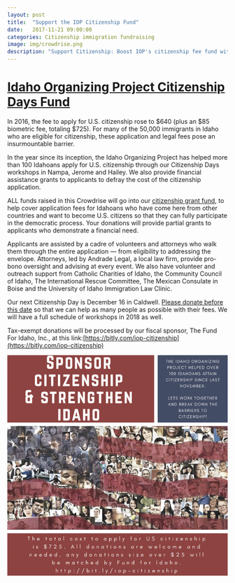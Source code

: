```yaml
---
layout: post
title:  "Support the IOP Citizenship Fund"
date:   2017-11-21 09:00:00
categories: Citizenship immigration fundraising
image: img/crowdrise.png
description: "Support Citizenship: Boost IOP's citizenship fee fund with a donation today!"
---
```

# [Idaho Organizing Project Citizenship Days Fund](https://bitly.com/iop-citizenship)

In 2016, the fee to apply for U.S. citizenship rose to $640 (plus an $85 biometric fee, totaling $725). For many of the 50,000 immigrants in Idaho who are eligible for citizenship, these application and legal fees pose an insurmountable barrier.

In the year since its inception, the Idaho Organizing Project has helped more than 100 Idahoans apply for U.S. citizenship through our Citizenship Days workshops in Nampa, Jerome and Hailey. We also provide financial assistance grants to applicants to defray the cost of the citizenship application.

ALL funds raised in this Crowdrise will go into our [citizenship grant fund](https://bitly.com/iop-citizenship), to help cover application fees for Idahoans who have come here from other countries and want to become U.S. citizens so that they can fully participate in the democratic process. Your donations will provide partial grants to applicants who demonstrate a financial need.

Applicants are assisted by a cadre of volunteers and attorneys who walk them through the entire application — from eligibility to addressing the envelope. Attorneys, led by Andrade Legal, a local law firm, provide pro-bono oversight and advising at every event. We also have volunteer and outreach support from Catholic Charities of Idaho, the Community Council of Idaho, The International Rescue Committee, The Mexican Consulate in Boise and the University of Idaho Immigration Law Clinic.

Our next Citizenship Day is December 16 in Caldwell. [Please donate before this date](https://bitly.com/iop-citizenship) so that we can help as many people as possible with their fees. We will have a full schedule of workshops in 2018 as well. 

Tax-exempt donations will be processed by our fiscal sponsor, The Fund For Idaho, Inc., at this link:[https://bitly.com/iop-citizenship](https://bitly.com/iop-citizenship)

[![Donate to the IOP Citizenship Fee Fund today!](/img/crowdrise.png)](https://bitly.com/iop-citizenship)